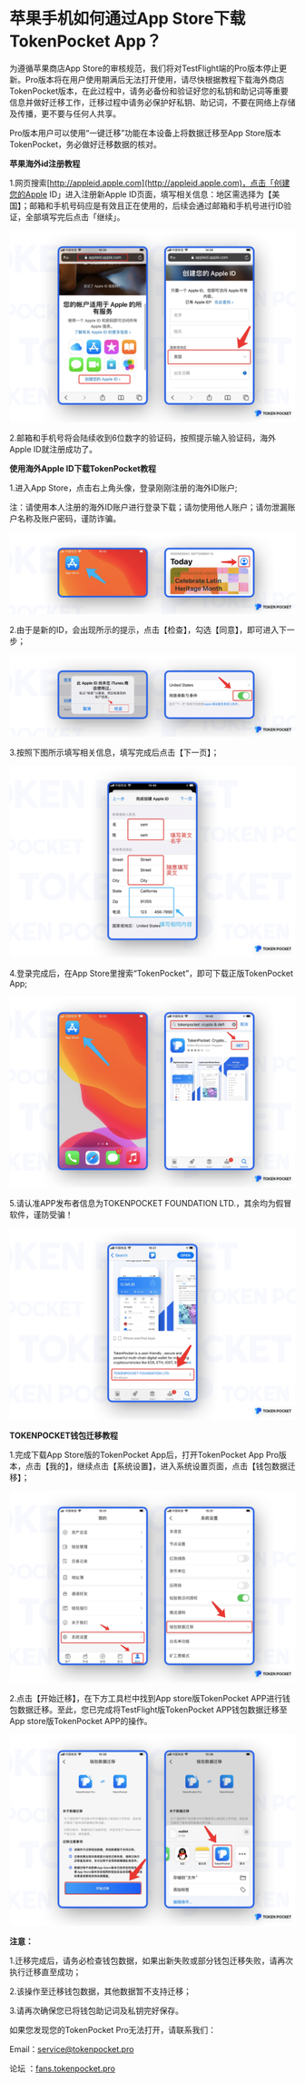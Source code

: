 # 苹果手机如何通过App Store下载TokenPocket App？

为遵循苹果商店App Store的审核规范，我们将对TestFlight端的Pro版本停止更新。Pro版本将在用户使用期满后无法打开使用，请尽快根据教程下载海外商店TokenPocket版本，在此过程中，请务必备份和验证好您的私钥和助记词等重要信息并做好迁移工作，迁移过程中请务必保护好私钥、助记词，不要在网络上存储及传播，更不要与任何人共享。

Pro版本用户可以使用“一键迁移”功能在本设备上将数据迁移至App Store版本TokenPocket，务必做好迁移数据的核对。

**苹果海外id注册教程**

1.网页搜索[http://appleid.apple.com](http://appleid.apple.com)，点击「创建您的Apple ID」进入注册新Apple ID页面，填写相关信息：地区需选择为【美国】；邮箱和手机号码应是有效且正在使用的，后续会通过邮箱和手机号进行ID验证，全部填写完后点击「继续」。

![](../.gitbook/assets/1%20%2817%29.png)

2.邮箱和手机号将会陆续收到6位数字的验证码，按照提示输入验证码，海外Apple ID就注册成功了。

**使用海外Apple ID下载TokenPocket教程**

1.进入App Store，点击右上角头像，登录刚刚注册的海外ID账户;

注：请使用本人注册的海外ID账户进行登录下载；请勿使用他人账户；请勿泄漏账户名称及账户密码，谨防诈骗。

![](../.gitbook/assets/1-kao-bei-%20%282%29.png)



2.由于是新的ID，会出现所示的提示，点击【检查】，勾选【同意】，即可进入下一步；

![](../.gitbook/assets/1-kao-bei-2%20%283%29.png)

3.按照下图所示填写相关信息，填写完成后点击【下一页】；

![](../.gitbook/assets/1-kao-bei-3%20%281%29.png)

4.登录完成后，在App Store里搜索“TokenPocket”，即可下载正版TokenPocket App;

![](../.gitbook/assets/1-kao-bei-4%20%281%29.png)

5.请认准APP发布者信息为TOKENPOCKET FOUNDATION LTD.，其余均为假冒软件，谨防受骗！

![](../.gitbook/assets/1-kao-bei-5%20%281%29.png)

**TOKENPOCKET钱包迁移教程**

1.完成下载App Store版的TokenPocket App后，打开TokenPocket App Pro版本，点击【我的】，继续点击【系统设置】，进入系统设置页面，点击【钱包数据迁移】；

![](../.gitbook/assets/1-kao-bei-6%20%281%29.png)

2.点击【开始迁移】，在下方工具栏中找到App store版TokenPocket APP进行钱包数据迁移。至此，您已完成将TestFlight版TokenPocket APP钱包数据迁移至App store版TokenPocket APP的操作。

![](../.gitbook/assets/1-kao-bei-7%20%281%29.png)

**注意：**

1.迁移完成后，请务必检查钱包数据，如果出新失败或部分钱包迁移失败，请再次执行迁移直至成功； 

2.该操作至迁移钱包数据，其他数据暂不支持迁移； 

3.请再次确保您已将钱包助记词及私钥完好保存。



如果您发现您的TokenPocket Pro无法打开，请联系我们：

Email：service@tokenpocket.pro

论坛  ：[fans.tokenpocket.pro](https://fans.tokenpocket.pro/)

